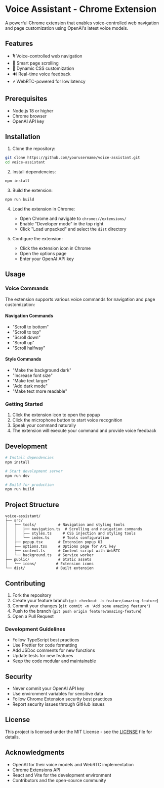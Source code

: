 # Voice Assistant - Chrome Extension

A powerful Chrome extension that enables voice-controlled web navigation and page customization using OpenAI's latest voice models.

## Features

- 🎙️ Voice-controlled web navigation
- 📜 Smart page scrolling
- 🎨 Dynamic CSS customization
- 🔊 Real-time voice feedback
- ⚡ WebRTC-powered for low latency

## Prerequisites

- Node.js 18 or higher
- Chrome browser
- OpenAI API key

## Installation

1. Clone the repository:
```bash
git clone https://github.com/yourusername/voice-assistant.git
cd voice-assistant
```

2. Install dependencies:
```bash
npm install
```

3. Build the extension:
```bash
npm run build
```

4. Load the extension in Chrome:
   - Open Chrome and navigate to `chrome://extensions/`
   - Enable "Developer mode" in the top right
   - Click "Load unpacked" and select the `dist` directory

5. Configure the extension:
   - Click the extension icon in Chrome
   - Open the options page
   - Enter your OpenAI API key

## Usage

### Voice Commands

The extension supports various voice commands for navigation and page customization:

#### Navigation Commands
- "Scroll to bottom"
- "Scroll to top"
- "Scroll down"
- "Scroll up"
- "Scroll halfway"

#### Style Commands
- "Make the background dark"
- "Increase font size"
- "Make text larger"
- "Add dark mode"
- "Make text more readable"

### Getting Started

1. Click the extension icon to open the popup
2. Click the microphone button to start voice recognition
3. Speak your command naturally
4. The extension will execute your command and provide voice feedback

## Development

```bash
# Install dependencies
npm install

# Start development server
npm run dev

# Build for production
npm run build
```

## Project Structure

```
voice-assistant/
├── src/
│   ├── tools/          # Navigation and styling tools
│   │   ├── navigation.ts  # Scrolling and navigation commands
│   │   ├── styles.ts     # CSS injection and styling tools
│   │   └── index.ts      # Tools configuration
│   ├── popup.tsx       # Extension popup UI
│   ├── options.tsx     # Options page for API key
│   ├── content.ts      # Content script with WebRTC
│   └── background.ts   # Service worker
├── public/             # Static assets
│   └── icons/         # Extension icons
└── dist/              # Built extension
```

## Contributing

1. Fork the repository
2. Create your feature branch (`git checkout -b feature/amazing-feature`)
3. Commit your changes (`git commit -m 'Add some amazing feature'`)
4. Push to the branch (`git push origin feature/amazing-feature`)
5. Open a Pull Request

### Development Guidelines

- Follow TypeScript best practices
- Use Prettier for code formatting
- Add JSDoc comments for new functions
- Update tests for new features
- Keep the code modular and maintainable

## Security

- Never commit your OpenAI API key
- Use environment variables for sensitive data
- Follow Chrome Extension security best practices
- Report security issues through GitHub issues

## License

This project is licensed under the MIT License - see the [LICENSE](LICENSE) file for details.

## Acknowledgments

- OpenAI for their voice models and WebRTC implementation
- Chrome Extensions API
- React and Vite for the development environment
- Contributors and the open-source community 